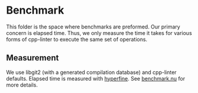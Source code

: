 # Benchmark

This folder is the space where benchmarks are preformed.
Our primary concern is elapsed time.
Thus, we only measure the time it takes for various forms of
cpp-linter to execute the same set of operations.

## Measurement

We use libgit2 (with a generated compilation database) and cpp-linter defaults.
Elapsed time is measured with [hyperfine].
See [benchmark.nu](./benchmark.nu) for more details.

[hyperfine]: https://github.com/sharkdp/hyperfine
